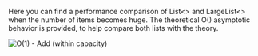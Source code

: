 Here you can find a performance comparison of List<> and LargeList<> when the number of items becomes huge. The theoretical O() asymptotic behavior is provided, to help compare both lists with the theory.

![O(1) - Add (within capacity)](/LargeList/Performance/O1_Add_within_capacity.png)

